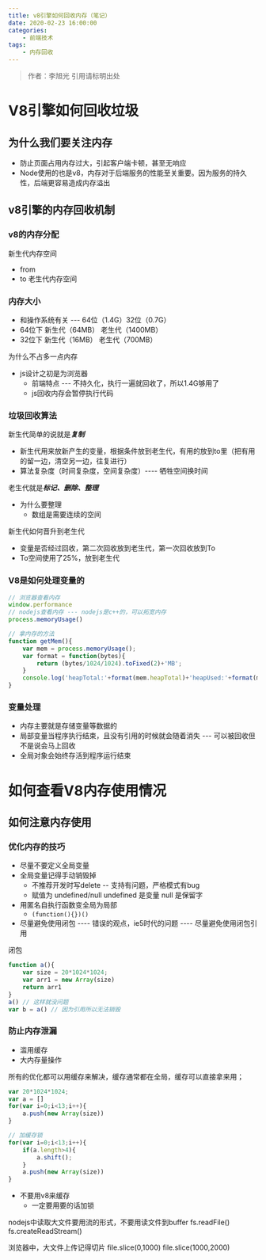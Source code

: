 ```yaml
---
title: v8引擎如何回收内存（笔记）
date: 2020-02-23 16:00:00
categories: 
	- 前端技术
tags:
	- 内存回收
---
```

> 作者：李旭光
> 引用请标明出处

# V8引擎如何回收垃圾
## 为什么我们要关注内存
- 防止页面占用内存过大，引起客户端卡顿，甚至无响应
- Node使用的也是v8，内存对于后端服务的性能至关重要。因为服务的持久性，后端更容易造成内存溢出
## v8引擎的内存回收机制
### v8的内存分配
新生代内存空间
- from
- to
老生代内存空间
### 内存大小
- 和操作系统有关 --- 64位（1.4G）32位（0.7G）
- 64位下 新生代（64MB） 老生代（1400MB）
- 32位下 新生代（16MB） 老生代（700MB）

为什么不占多一点内存
- js设计之初是为浏览器
  - 前端特点 --- 不持久化，执行一遍就回收了，所以1.4G够用了
  - js回收内存会暂停执行代码

### 垃圾回收算法
新生代简单的说就是***复制***
- 新生代用来放新产生的变量，根据条件放到老生代，有用的放到to里（把有用的留一边，清空另一边，往复进行）
- 算法复杂度（时间复杂度，空间复杂度）---- 牺牲空间换时间

老生代就是***标记、删除、整理***
- 为什么要整理
  - 数组是需要连续的空间

新生代如何晋升到老生代
- 变量是否经过回收，第二次回收放到老生代，第一次回收放到To
- To空间使用了25%，放到老生代

### V8是如何处理变量的
``` js
// 浏览器查看内存
window.performance
// nodejs查看内存 --- nodejs是c++的，可以拓宽内存
process.memoryUsage()

// 拿内存的方法
function getMem(){
	var mem = process.memoryUsage();
	var format = function(bytes){
		return (bytes/1024/1024).toFixed(2)+'MB';
	}
	console.log('heapTotal:'+format(mem.heapTotal)+'heapUsed:'+format(mem.heapUsed))
}
```
### 变量处理
- 内存主要就是存储变量等数据的
- 局部变量当程序执行结束，且没有引用的时候就会随着消失 --- 可以被回收但不是说会马上回收
- 全局对象会始终存活到程序运行结束

# 如何查看V8内存使用情况
## 如何注意内存使用
### 优化内存的技巧
- 尽量不要定义全局变量
- 全局变量记得手动销毁掉
  - 不推荐开发时写delete -- 支持有问题，严格模式有bug
  - 赋值为 undefined/null  undefined 是变量 null 是保留字
- 用匿名自执行函数变全局为局部
  - `(function(){})()` 
- 尽量避免使用闭包 ---- 错误的观点，ie5时代的问题 ---- 尽量避免使用闭包引用

闭包
``` js
function a(){
	var size = 20*1024*1024;
	var arr1 = new Array(size)
	return arr1
}
a() // 这样就没问题
var b = a() // 因为引用所以无法销毁
```
### 防止内存泄漏
- 滥用缓存
- 大内存量操作

所有的优化都可以用缓存来解决，缓存通常都在全局，缓存可以直接拿来用；
``` js
var 20*1024*1024;
var a = []
for(var i=0;i<13;i++){
	a.push(new Array(size))
}

// 加缓存锁
for(var i=0;i<13;i++){
	if(a.length>4){
		a.shift();
	}
	a.push(new Array(size))
}
```
- 不要用v8来缓存
  - 一定要用要的话加锁

nodejs中读取大文件要用流的形式，不要用读文件到buffer
fs.readFile()
fs.createReadStream()

浏览器中，大文件上传记得切片
file.slice(0,1000)
file.slice(1000,2000)
